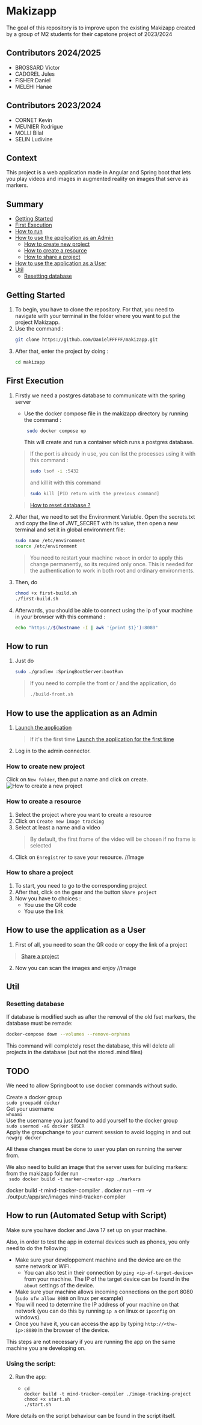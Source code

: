 # Makizapp

The goal of this repository is to improve upon the existing Makizapp created by a group of M2 students for their capstone project of 2023/2024

## Contributors 2024/2025

- BROSSARD Victor
- CADOREL Jules
- FISHER Daniel
- MELEHI Hanae


## Contributors 2023/2024

- CORNET Kevin
- MEUNIER Rodrigue
- MOLLI Bilal
- SELIN Ludivine

## Context

This project is a web application made in Angular and Spring boot that lets you play videos and images in augmented reality on images that serve as markers.

## Summary
- [Getting Started](#getting-started)
- [First Execution](#first-execution)
- [How to run](#how-to-run)
- [How to use the application as an Admin](#how-to-use-the-application-as-an-admin)
  - [How to create new project](#how-to-create-new-project)
  - [How to create a resource](#how-to-create-a-resource)
  - [How to share a project](#how-to-share-a-project)
- [How to use the application as a User](#how-to-use-the-application-as-a-user)
- [Util](#util)
  - [Resetting database](#resetting-database)

## Getting Started
1. To begin, you have to clone the repository. For that, you need to navigate with your terminal in the folder where you want to put the project Makizapp.
2. Use the command :
   ```bash
   git clone https://github.com/DanielFFFFF/makizapp.git
   ```
3. After that, enter the project by doing :
   ```bash
   cd makizapp
   ```

## First Execution
1. Firstly we need a postgres database to communicate with the spring server
   - Use the docker compose file in the makizapp directory by running the command :
     ```bash
      sudo docker compose up
     ```
     This will create and run a container which runs a postgres database.
   > If the port is already in use, you can list the processes using it with this command :
   > ```bash
   > sudo lsof -i :5432
   > ```
   > and kill it with this command 
   > ```bash
   > sudo kill [PID return with the previous command]
   > ```

   > [How to reset database ?](#Resetting-database)

2. After that, we need to set the Environment Variable.
   Open the secrets.txt and copy the line of JWT_SECRET with its value, then open a new terminal and set it in global environment file:
   ```bash
   sudo nano /etc/environment
   source /etc/environment
   ```
   > You need to restart your machine  ```reboot``` in order to apply this change permanently, so its required only once.
   > This is needed for the authentication to work in both root and ordinary environments.

3. Then, do 
   ```bash
   chmod +x first-build.sh
   ./first-build.sh
   ```

4. Afterwards, you should be able to connect using the ip of your machine in your browser with this command :
   ```bash
   echo "https://$(hostname -I | awk '{print $1}'):8080"
   ```

## How to run

1. Just do 
   ```bash
   sudo ./gradlew :SpringBootServer:bootRun
   ```
   > If you need to compile the front or / and the application, do 
   > ```bash
   > ./build-front.sh
   > ```

## How to use the application as an Admin

1. [Launch the application](#How-to-run)
   > If it's the first time [Launch the application for the first time](#First-Execution)

2. Log in to the admin connector.

### How to create new project

Click on ```New folder```, then put a name and click on create.
![How to create a new project](docs/Create_project.png "How to create a new project")

### How to create a resource

1. Select the project where you want to create a resource
2. Click on ```Create new image tracking```
3. Select at least a name and a video 
   > By default, the first frame of the video will be chosen if no frame is selected
4. Click on ```Enregistrer``` to save your resource.
//Image
### How to share a project

1. To start, you need to go to the corresponding project
2. After that, click on the gear and the button ```Share project```
3. Now you have to choices : 
   - You use the QR code
   - You use the link

## How to use the application as a User

1. First of all, you need to scan the QR code or copy the link of a project
> [Share a project](#How-to-share-a-project)

2. Now you can scan the images and enjoy
//Image
## Util

### Resetting database

If database is modified such as after the removal of the old fset markers, the database must be remade:

```bash
docker-compose down --volumes --remove-orphans
```

This command will completely reset the database, this will delete all projects in the database (but not the stored .mind files)




## TODO

We need to allow Springboot to use docker commands without sudo.

Create  a docker group\
```sudo groupadd docker```\
Get your username\
```whoami```\
Use the username you just found to add yourself to the docker group\
```sudo usermod -aG docker $USER```\
Apply the groupchange to your current session to avoid logging in and out\
```newgrp docker```

All these changes must be done to user you plan on running the server from.

We also need to build an image that the server uses for building markers:
from the makizapp folder run\
``` sudo docker build -t marker-creator-app ./markers```

docker build -t mind-tracker-compiler .
docker run --rm -v ./output:/app/src/images mind-tracker-compiler


## How to run (Automated Setup with Script)

Make sure you have docker and Java 17 set up on your machine.

Also, in order to test the app in external devices such as phones, you only need to do the following:
- Make sure your developpement machine and the device are on the same network or WiFi.
    - You can also test in their connection by `ping <ip-of-target-device>` from your machine. The IP of the target device can be found in the `about` settings of the device.
- Make sure your machine allows incoming connections on the port 8080 (`sudo ufw allow 8080` on linux per example)
- You will need to determine the IP address of your machine on that network (you can do this by running `ip a` on linux or `ipconfig` on windows).
- Once you have it, you can access the app by typing `http://<the-ip>:8080` in the browser of the device.

This steps are not necessary if you are running the app on the same machine you are developing on.

### Using the script:

2. Run the app:
    - ```shell
      cd 
      docker build -t mind-tracker-compiler ./image-tracking-project
      chmod +x start.sh
      ./start.sh
      ```
More details on the script behaviour can be found in the script itself.
